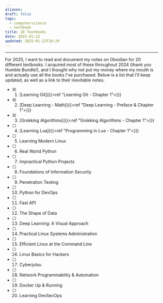 ```yaml
---
aliases: 
draft: false
tags:
  - computerscience
  - textbook
title: 20 Textbooks
date: 2025-01-22
updated: 2025-01-22T18:29
---
```


-------------------------------------------------------------------------------


For 2025, I want to read and document my notes on Obsidian for 20 different textbooks. I acquired most of these throughout 2024 (thank you Humble Bundle!), and I thought why not put my money where my mouth is and actually use all the books I've purchased. Below is a list that I'll keep updated, as well as a link to their inevitable notes.

- [x] 1. [Learning Git]({{<ref "Learning Git - Chapter 1">}})
- [x] 2. [Deep Learning - Math]({{<ref "Deep Learning - Preface & Chapter 1">}})
- [x] 3. [Grokking Algorithms]({{<ref "Grokking Algorithms - Chapter 1">}})
- [ ] 4. [Learning Lua]({{<ref "Programming in Lua - Chapter 1">}})
- [ ] 5. Learning Modern Linux
- [ ] 6. Real World Python
- [ ] 7. Impractical Python Projects
- [ ] 8. Foundations of Information Security
- [ ] 9. Penetration Testing
- [ ] 10. Python for DevOps
- [ ] 11. Fast API
- [ ] 12. The Shape of Data
- [ ] 13. Deep Learning: A Visual Approach
- [ ] 14. Practical Linux Systems Administration
- [ ] 15. Efficient Linux at the Command Line
- [ ] 16. Linux Basics for Hackers
- [ ] 17. Cyberjutsu
- [ ] 18. Network Programmability & Automation
- [ ] 19. Docker Up & Running
- [ ] 20. Learning DevSecOps
